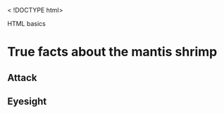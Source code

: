 < !DOCTYPE html>

<head>HTML basics</head>
<body>
  <h1>True facts about the mantis shrimp</h1>
  <h2>Attack</h2>
  <h2>Eyesight</h2>
</body>
